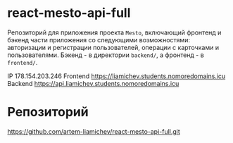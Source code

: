 # react-mesto-api-full

Репозиторий для приложения проекта `Mesto`, включающий фронтенд и бэкенд части приложения со следующими возможностями: авторизации и регистрации пользователей, операции с карточками и пользователями. Бэкенд - в директории `backend/`, а фронтенд - в `frontend/`. 

IP 178.154.203.246
Frontend https://liamichev.students.nomoredomains.icu
Backend https://api.liamichev.students.nomoredomains.icu

# Репозиторий
https://github.com/artem-liamichev/react-mesto-api-full.git
